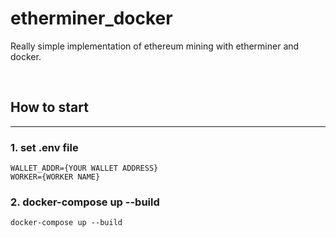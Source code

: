 # etherminer_docker
Really simple implementation of ethereum mining with etherminer and docker.

<br>

## How to start
---
### 1. set .env file
```
WALLET_ADDR={YOUR WALLET ADDRESS}
WORKER={WORKER NAME}
```

### 2. docker-compose up --build
```
docker-compose up --build
```
